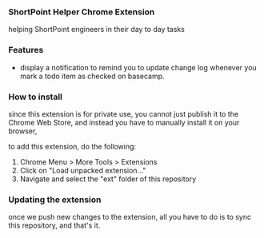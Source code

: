 ### ShortPoint Helper Chrome Extension

helping ShortPoint engineers in their day to day tasks

### Features

* display a notification to remind you to update change log whenever you mark a todo item as checked on basecamp.


### How to install

since this extension is for private use, you cannot just publish it to the Chrome Web Store,
and instead you have to manually install it on your browser,

to add this extension, do the following:

1. Chrome Menu > More Tools > Extensions
1. Click on "Load unpacked extension..."
1. Navigate and select the "ext" folder of this repository

### Updating the extension

once we push new changes to the extension, all you have to do is to sync this repository,
and that's it.
